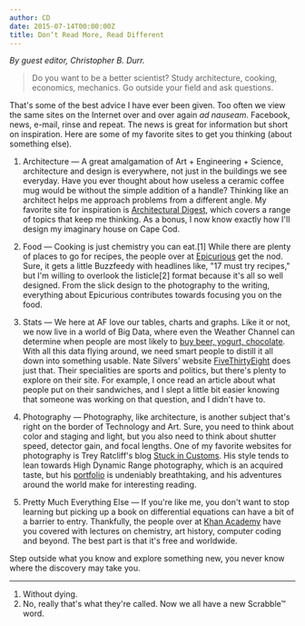 ```yaml
---
author: CD
date: 2015-07-14T00:00:00Z
title: Don’t Read More, Read Different
---
```


_By guest editor, Christopher B. Durr._

> Do you want to be a better scientist? Study architecture, cooking, economics, mechanics. Go outside your field and ask questions. 

That's some of the best advice I have ever been given. Too often we view the same sites on the Internet over and over again _ad nauseam_. Facebook, news, e-mail, rinse and repeat. The news is great for information but short on inspiration. Here are some of my favorite sites to get you thinking (about something else).

1. Architecture &mdash; A great amalgamation of Art + Engineering + Science, architecture and design is everywhere, not just in the buildings we see everyday. Have you ever thought about how useless a ceramic coffee mug would be without the simple addition of a handle? Thinking like an architect helps me approach problems from a different angle. My favorite site for inspiration is [Architectural Digest](http://www.architecturaldigest.com/), which covers a range of topics that keep me thinking. As a bonus, I now know exactly how I'll design my imaginary house on Cape Cod.

2. Food &mdash; Cooking is just chemistry you can eat.[1] While there are plenty of places to go for recipes, the people over at [Epicurious](http://www.epicurious.com/) get the nod. Sure, it gets a little Buzzfeedy with headlines like, "17 must try recipes," but I'm willing to overlook the listicle[2] format because it's all so well designed. From the slick design to the photography to the writing, everything about Epicurious  contributes towards focusing you on the food. 

3. Stats &mdash; We here at AF love our tables, charts and graphs. Like it or not, we now live in a world of Big Data, where even the Weather Channel can determine when people are most likely to [buy beer, yogurt, chocolate](http://www.adweek.com/news/advertising-branding/weather-can-predict-whether-you-want-beer-156404). With all this data flying around, we need smart people to distill it all down into something usable. Nate Silvers' website [FiveThirtyEight](http://fivethirtyeight.com/) does just that. Their specialities are sports and politics, but there's plenty to explore on their site. For example, I once read an article about what people put on their sandwiches, and I slept a little bit easier knowing that someone was working on that question, and I didn't have to. 

4. Photography &mdash; Photography, like architecture, is another subject that's right on the border of Technology and Art. Sure, you need to think about color and staging and light, but you also need to think about shutter speed, detector gain, and focal lengths. One of my favorite websites for photography is Trey Ratcliff's blog [Stuck in Customs](http://www.stuckincustoms.com/). His style tends to lean towards High Dynamic Range photography, which is an acquired taste, but his [portfolio](http://stuckincustoms.smugmug.com/)
is undeniably breathtaking, and his adventures around the world make for interesting reading. 

5. Pretty Much Everything Else &mdash; If you're like me, you don't want to stop learning but picking up a book on differential equations can have a bit of a barrier to entry. Thankfully, the people over at [Khan Academy](http://www.khanacademy.org) have you covered with lectures on chemistry, art history, computer coding and beyond. The best part is that it's free and worldwide.

Step outside what you know and explore something new, you never know where the discovery may take you.

---

1. Without dying. 
2. No, really that's what they're called. Now we all have a new Scrabble™ word.